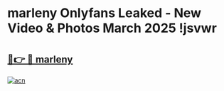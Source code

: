 # marleny Onlyfans Leaked - New Video & Photos March 2025 !jsvwr

# <h2><a href="https://gxth4o.iuczelnia.edu.pl?title=marleny&ref=jsvwr">🔗👉 🔴 marleny</a></h2>

[![acn](https://github.com/user-attachments/assets/0f9c940e-d8b0-45ae-aac7-cd30a18b3e1c)](https://gxth4o.iuczelnia.edu.pl?title=marleny&ref=jsvwr)

